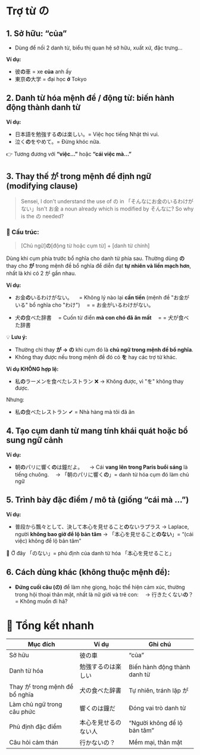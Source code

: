 # Trợ từ **の**

## 1. **Sở hữu: “của”**

* Dùng để nối 2 danh từ, biểu thị quan hệ sở hữu, xuất xứ, đặc trưng…

**Ví dụ:**

* 彼**の**車 = xe **của** anh ấy
* 東京**の**大学 = đại học **ở** Tokyo


## 2. **Danh từ hóa mệnh đề / động từ: biến hành động thành danh từ**

**Ví dụ:**

* 日本語を勉強する**の**は楽しい。= Việc học tiếng Nhật thì vui.
* 泣く**の**をやめて。= Đừng khóc nữa.

👉 Tương đương với **“việc…”** hoặc **“cái việc mà…”**


## 3. **Thay thế が trong mệnh đề định ngữ (modifying clause)**

> Sensei, I don't understand the use of の in 「そんなにお金のいるわけがない」Isn't お金 a noun already which is modified by そんなに? So why is the の needed?

### 📌 Cấu trúc:

> [Chủ ngữ]**の**[động từ hoặc cụm từ] + [danh từ chính]

Dùng khi cụm phía trước bổ nghĩa cho danh từ phía sau. Thường dùng **の** thay cho **が** trong mệnh đề bổ nghĩa để diễn đạt **tự nhiên và liền mạch hơn**, nhất là khi có 2 が gần nhau.

**Ví dụ:**

* お金**の**いるわけがない。
  　= Không lý nào lại **cần tiền** (mệnh đề "お金がいる" bổ nghĩa cho "わけ")
  　= = お金がいるわけがない。

* 犬**の**食べた辞書
  　= Cuốn từ điển **mà con chó đã ăn mất**
  　= = 犬が食べた辞書

💡 **Lưu ý:**

* Thường chỉ thay **が → の** khi cụm đó là **chủ ngữ trong mệnh đề bổ nghĩa**.
* Không thay được nếu trong mệnh đề đó có **を** hay các trợ từ khác.

**Ví dụ KHÔNG hợp lệ:**

* 私**の**ラーメンを食べたレストラン ❌
  → Không được, vì "を" không thay được.

Nhưng:

* 私**の**食べたレストラン ✔
  = Nhà hàng mà tôi đã ăn


## 4. **Tạo cụm danh từ mang tính khái quát hoặc bổ sung ngữ cảnh**

**Ví dụ:**

* 朝**の**パリに響く**の**は鐘だよ。
  　→ Cái **vang lên trong Paris buổi sáng** là tiếng chuông.
  　→ 「朝のパリに響く**の**」= danh từ hóa cụm đó làm chủ ngữ


## 5. **Trình bày đặc điểm / mô tả (giống “cái mà …”)**

**Ví dụ:**

* 普段から飄々として、決して本心を見せること**の**ないラプラス
  → Laplace, người **không bao giờ để lộ bản tâm**
  → 「本心を見せること**のない**」= “(cái việc) không để lộ bản tâm”

📌 Ở đây 「のない」= phủ định của danh từ hóa 「本心を見せること」

## 6. **Cách dùng khác (không thuộc mệnh đề):**

* **Đứng cuối câu (の)** để làm nhẹ giọng, hoặc thể hiện cảm xúc, thường trong hội thoại thân mật, nhất là nữ giới và trẻ con:
  　→ 行きたくない**の**？ = Không muốn đi hả?


# 📌 Tổng kết nhanh

| Mục đích                      | Ví dụ      | Ghi chú                      |
| ----------------------------- | ---------- | ---------------------------- |
| Sở hữu                        | 彼の車        | “của”                        |
| Danh từ hóa                   | 勉強するのは楽しい  | Biến hành động thành danh từ |
| Thay が trong mệnh đề bổ nghĩa | 犬の食べた辞書    | Tự nhiên, tránh lặp が        |
| Làm chủ ngữ trong câu phức    | 響くのは鐘だ     | Đóng vai trò danh từ         |
| Phủ định đặc điểm             | 本心を見せるのない人 | “Người không để lộ bản tâm”  |
| Câu hỏi cảm thán              | 行かないの？     | Mềm mại, thân mật            |
